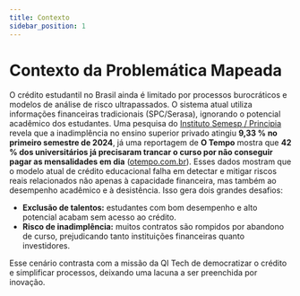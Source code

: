```yaml
---
title: Contexto
sidebar_position: 1
---
```


# Contexto da Problemática Mapeada

O crédito estudantil no Brasil ainda é limitado por processos burocráticos e modelos de análise de risco ultrapassados. O sistema atual utiliza informações financeiras tradicionais (SPC/Serasa), ignorando o potencial acadêmico dos estudantes. Uma pesquisa do [Instituto Semesp / Principia](https://static.poder360.com.br/2024/11/Pesquisa-Inadimplencia-Ensino-Superior-13nov2024.pdf) revela que a inadimplência no ensino superior privado atingiu **9,33 % no primeiro semestre de 2024**, já uma reportagem de **O Tempo** mostra que **42 % dos universitários já precisaram trancar o curso por não conseguir pagar as mensalidades em dia** ([otempo.com.br](https://www.otempo.com.br/economia/2025/7/28/4-em-cada-10-universitarios-ja-trancaram-o-curso-por-nao-conseguir-pagar-mensalidades)). Esses dados mostram que o modelo atual de crédito educacional falha em detectar e mitigar riscos reais relacionados não apenas à capacidade financeira, mas também ao desempenho acadêmico e à desistência. Isso gera dois grandes desafios:

- **Exclusão de talentos:** estudantes com bom desempenho e alto potencial acabam sem acesso ao crédito.  
- **Risco de inadimplência:** muitos contratos são rompidos por abandono de curso, prejudicando tanto instituições financeiras quanto investidores.

Esse cenário contrasta com a missão da QI Tech de democratizar o crédito e simplificar processos, deixando uma lacuna a ser preenchida por inovação.